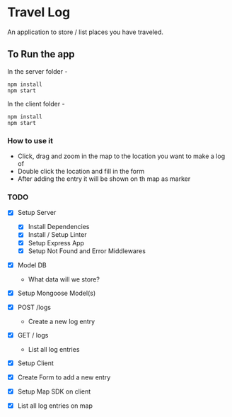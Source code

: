 # Travel Log

An application to store / list places you have traveled.

## To Run the app
  In the server folder - 
  ```
  npm install
  npm start

  ```
  In the client folder - 

  ```
  npm install
  npm start
  ```


### How to use it
  
  * Click, drag and zoom in the map to the location you want to make a log of
  * Double click the location and fill in the form
  * After adding the entry it will be shown on th map as marker


### TODO

* [x] Setup Server
  * [x] Install Dependencies
  * [x] Install / Setup Linter
  * [x] Setup Express App
  * [x] Setup Not Found and Error Middlewares
* [x] Model DB
  * What data will we store?
* [x] Setup Mongoose Model(s)
* [x] POST /logs
  * Create a new log entry
* [x] GET / logs
  * List all log entries
* [x] Setup Client
* [x] Create Form to add a new entry
* [x] Setup Map SDK on client
* [x] List all log entries on map


